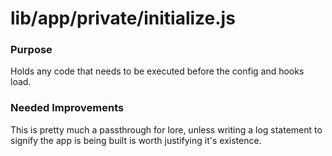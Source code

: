 # lib/app/private/initialize.js

### Purpose

Holds any code that needs to be executed before the config and hooks load.

### Needed Improvements

This is pretty much a passthrough for lore, unless writing a log statement to signify the app is being built is
worth justifying it's existence.
